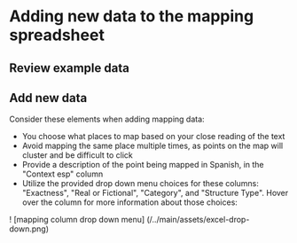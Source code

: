 # Adding new data to the mapping spreadsheet

## Review example data

## Add new data

Consider these elements when adding mapping data:
* You choose what places to map based on your close reading of the text
* Avoid mapping the same place multiple times, as points on the map will cluster and be difficult to click
* Provide a description of the point being mapped in Spanish, in the "Context esp" column
* Utilize the provided drop down menu choices for these columns: "Exactness", "Real or Fictional", "Category", and "Structure Type". Hover over the column for more information about those choices:

! [mapping column drop down menu] (/../main/assets/excel-drop-down.png)
